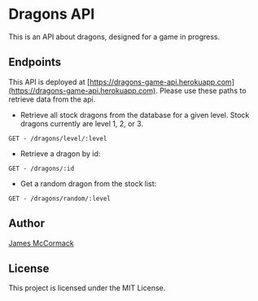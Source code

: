# Dragons API

This is an API about dragons, designed for a game in progress.

## Endpoints

This API is deployed at [https://dragons-game-api.herokuapp.com](https://dragons-game-api.herokuapp.com). Please use these paths to retrieve data from the api.

- Retrieve all stock dragons from the database for a given level. Stock dragons currently are level 1, 2, or 3.

```
GET - /dragons/level/:level
```

- Retrieve a dragon by id:

```
GET - /dragons/:id
```

- Get a random dragon from the stock list:

```
GET - /dragons/random/:level
```

## Author

[James McCormack](https://github.com/Framinus)

## License

This project is licensed under the MIT License.
